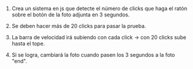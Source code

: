 1. Crea un sistema en js que detecte el número de clicks que haga el ratón sobre el botón de la foto adjunta en 3 segundos.

2. Se deben hacer más de 20 clicks para pasar la prueba.

3. La barra de velocidad irá subiendo con cada click -> con 20 clicks sube hasta el tope.

4. Si se logra, cambiará la foto cuando pasen los 3 segundos a la foto "end".